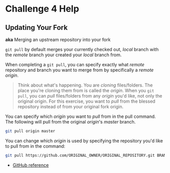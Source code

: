 # Challenge 4 Help

## Updating Your Fork

**aka** Merging an upstream repository into your fork

`git pull` by default merges your currently checked out, _local_ branch with the _remote_ branch your created your _local_ branch from.

When completing a `git pull`, you can specify exactly what _remote_ repository and branch you want to merge from by specifically a _remote origin_.

> Think about what's happening. You are _cloning_ files/folders. The place you're cloning them from is called the _origin_. When you `git pull`, you can _pull_ files/folders from any _origin_ you'd like, not only the original origin. For this exercise, you want to _pull_ from the blessed repository instead of from your original fork origin.

You can specify which _origin_ you want to _pull_ from in the pull command. The following will pull from the original _origin_'s _master_ branch.

```bash
git pull origin master
```

You can change which _origin_ is used by specifying the repository you'd like to pull from in the command:

```bash
git pull https://github.com/ORIGINAL_OWNER/ORIGINAL_REPOSITORY.git BRANCH_NAME
```

- [GitHub reference](https://help.github.com/articles/merging-an-upstream-repository-into-your-fork/)